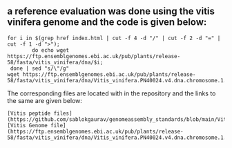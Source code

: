 ## a reference evaluation was done using the vitis vinifera genome and the code is given below: 

```
for i in $(grep href index.html | cut -f 4 -d "/" | cut -f 2 -d "=" | cut -f 1 -d ">");
        do echo wget https://ftp.ensemblgenomes.ebi.ac.uk/pub/plants/release-58/fasta/vitis_vinifera/dna/$i;
 done | sed "s/\"/g"                                                                                                                                                                                                                                                                                                                                                                    
wget https://ftp.ensemblgenomes.ebi.ac.uk/pub/plants/release-58/fasta/vitis_vinifera/dna/Vitis_vinifera.PN40024.v4.dna.chromosome.1.fa.gz
```
The corresponding files are located with in the repository and the links to the same are given below: 
```
[Vitis peptide files]
(https://github.com/sablokgaurav/genomeassembly_standards/blob/main/Vitis_vinifera.PN40024.v4.pep.all.fa.gz)
[Vitis Genome file]
(https://ftp.ensemblgenomes.ebi.ac.uk/pub/plants/release-58/fasta/vitis_vinifera/dna/Vitis_vinifera.PN40024.v4.dna.chromosome.1.fa.gz)
```




